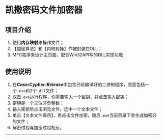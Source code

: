# 凯撒密码文件加密器

## 项目介绍

1. 使用**内存映射**来操作文件；
2. 【加密算法】和【内映射操】作被封装在DLL；
3. MFC程序来设计主页面，配合Win32API写的DLL实现功能

## 使用说明

1. 在***CaserCypher-Release***中包含已经编译好的二进制程序，里面包括一个`.exe`和2个`.dll`文件；
2. 双击`.exe`运行程序，你需要输入一个密钥，并点击<kbd>输入密钥</kbd>；
3. 密钥是一个三位非负整数；
4. 输入密钥后点击<kbd>浏览文件</kbd>，选中一个文本文件；
5. 单击【文本文件条目】，再点击<kbd>文件加密</kbd>，随后`.exe`当前目录下会生成加密好的文件；
6. 解密过程与加密过程相反。


---